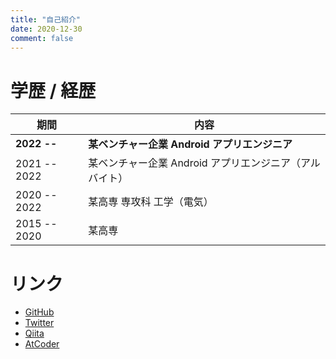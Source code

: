 ```yaml
---
title: "自己紹介"
date: 2020-12-30
comment: false
---
```


# 学歴 / 経歴

| 期間         | 内容                                                    |
| ------------ | ------------------------------------------------------- |
| **2022 --**  | **某ベンチャー企業 Android アプリエンジニア**           |
| 2021 -- 2022 | 某ベンチャー企業 Android アプリエンジニア（アルバイト） |
| 2020 -- 2022 | 某高専 専攻科 工学（電気）                              |
| 2015 -- 2020 | 某高専                                                  |

# リンク

- [GitHub](https://github.com/Daiji256/)
- [Twitter](https://twitter.com/Daiji256/)
- [Qiita](https://qiita.com/Daiji256/)
- [AtCoder](https://atcoder.jp/users/Daiji256/)
